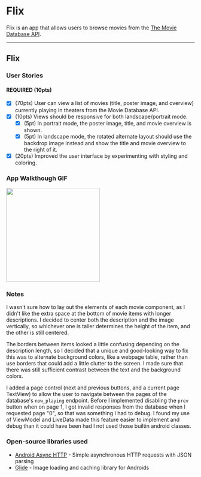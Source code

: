 # Flix
Flix is an app that allows users to browse movies from the [The Movie Database API](http://docs.themoviedb.apiary.io/#).

---

## Flix

### User Stories

#### REQUIRED (10pts)
- [x] (70pts) User can view a list of movies (title, poster image, and overview) currently playing in theaters from the Movie Database API.
- [x] (10pts) Views should be responsive for both landscape/portrait mode.
   - [x] (5pt) In portrait mode, the poster image, title, and movie overview is shown.
   - [x] (5pt) In landscape mode, the rotated alternate layout should use the backdrop image instead and show the title and movie overview to the right of it.
- [x] (20pts) Improved the user interface by experimenting with styling and coloring.

### App Walkthough GIF


<img src="https://i.imgur.com/sSvs05T.mp4" width=250><br>

### Notes


I wasn't sure how to lay out the elements of each movie component, as I didn't like the extra space at the bottom of movie items with longer descriptions. I decided to center both the description and the image vertically, so whichever one is taller determines the height of the item, and the other is still centered.

The borders between items looked a little confusing depending on the description length, so I decided that a unique and good-looking way to fix this was to alternate background colors, like a webpage table, rather than use borders that could add a little clutter to the screen. I made sure that there was still sufficient contrast between the text and the background colors.

I added a page control (next and previous buttons, and a current page TextView) to allow the user to navigate between the pages of the database's `now_playing` endpoint. Before I implemented disabling the `prev` button when on page 1, I got invalid responses from the database when I requested page "0", so that was something I had to debug. I found my use of ViewModel and LiveData made this feature easier to implement and debug than it could have been had I not used those builtin android classes.

### Open-source libraries used

- [Android Async HTTP](https://github.com/codepath/CPAsyncHttpClient) - Simple asynchronous HTTP requests with JSON parsing
- [Glide](https://github.com/bumptech/glide) - Image loading and caching library for Androids
